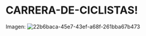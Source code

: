 # CARRERA-DE-CICLISTAS!

Imagen:
     ![22b6baca-45e7-43ef-a68f-261bba67b473](https://user-images.githubusercontent.com/86745430/209416941-7634cb9e-9555-40e2-a465-518b9fe7d6bc.gif)
